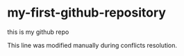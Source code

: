 # my-first-github-repository
this is my github repo


This line was modified manually during conflicts resolution.